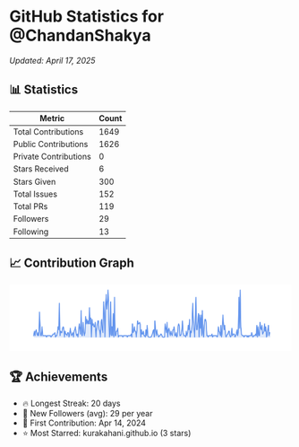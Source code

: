 # GitHub Statistics for @ChandanShakya
*Updated: April 17, 2025*

## 📊 Statistics
| Metric | Count |
|--------|--------|
| Total Contributions | 1649 |
| Public Contributions | 1626 |
| Private Contributions | 0 |
| Stars Received | 6 |
| Stars Given | 300 |
| Total Issues | 152 |
| Total PRs | 119 |
| Followers | 29 |
| Following | 13 |

## 📈 Contribution Graph

![Contribution Graph](./contribution_graph.png)

## 🏆 Achievements

- 🔥 Longest Streak: 20 days
- 👥 New Followers (avg): 29 per year
- 📅 First Contribution: Apr 14, 2024
- ⭐ Most Starred: kurakahani.github.io (3 stars)
